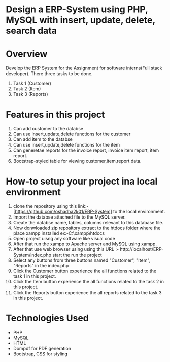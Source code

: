 # Design a ERP-System using PHP, MySQL with insert, update, delete, search data

# Overview
Develop the ERP System for the Assignment for software interns(Full stack developer). There three tasks to be done.
   1. Task 1 (Customer)
   2. Task 2 (Item)
   3. Task 3 (Reports)
      
# Features in this project
   1. Can add customer to the databse
   2. Can use insert,update,delete functions for the customer
   3. Can add item to the databse
   4. Can use insert,update,delete functions for the item
   5. Can generetae reports for the invoice report, invoice item report, item report.
   6. Bootstrap-styled table for viewing customer,item,report data.
      
# How-to setup your project ina local environment
   1. clone the repository using this link:-[https://github.com/oshadha2k01/ERP-System] to the local environment.
   2. Import the databse attached file to the MySQL server.
   3. Create the databse name, tables, columns relevant to this database file.
   4. Now donwloaded zip repository extract to the htdocs folder where the place xampp installed ex:-C:\xampp\htdocs
   5. Open project uisng any software like visual code
   6. After that run the xampp to Apache server and MySQL using xampp.
   7. After that use web browser using using this URL :- http://localhost/ERP-System/index.php start the run the project
   8. Select any buttons from three buttons named "Customer", "Item", "Reports" in the index.php
   9. Click the Customer button experience the all functions related to the task 1 in this project.
   10. Click the Item button experience the all functions related to the task 2 in this project.
   11.  Click the Reports button experience the all reports related to the task 3 in this project.   

 # Technologies Used
- PHP
- MySQL
- HTML
- Dompdf for PDF generation
- Bootstrap, CSS for styling   
